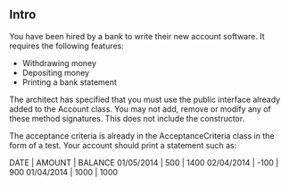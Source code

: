 ## Intro

You have been hired by a bank to write their new account software. It requires the following features:

- Withdrawing money
- Depositing money
- Printing a bank statement

The architect has specified that you must use the public interface already added to the Account class. You may not add, remove or modify any of these method signatures. This does not include the constructor.

The acceptance criteria is already in the AcceptanceCriteria class in the form of a test. Your account should print a statement such as:

DATE | AMOUNT | BALANCE
01/05/2014 | 500 | 1400
02/04/2014 | -100 | 900
01/04/2014 | 1000 | 1000